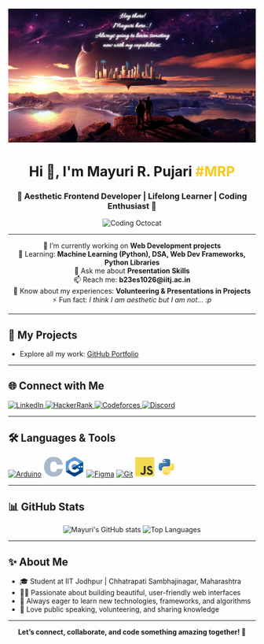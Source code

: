 ![cover](git.png)

<h1 align="center">Hi 👋, I'm Mayuri R. Pujari <span style="color:#F7CA18">#MRP</span></h1>
<h3 align="center">🌸 Aesthetic Frontend Developer | Lifelong Learner | Coding Enthusiast 🌸</h3>

<p align="center">
  <img src="https://octodex.github.com/images/hula_loop_octodex03.gif" width="350" alt="Coding Octocat"/>
</p>

---

<p align="center">
  🔭 I’m currently working on <b>Web Development projects</b> <br>
  🌱 Learning: <b>Machine Learning (Python), DSA, Web Dev Frameworks, Python Libraries</b> <br>
  💬 Ask me about <b>Presentation Skills</b> <br>
  📫 Reach me: <b>b23es1026@iitj.ac.in</b> <br>
  📄 Know about my experiences: <b>Volunteering & Presentations in Projects</b> <br>
  ⚡ Fun fact: <i>I think I am aesthetic but I am not... :p</i>
</p>

---

## 🚀 My Projects

- Explore all my work: [GitHub Portfolio](https://github.com/Mayu-infinite)

---

## 🌐 Connect with Me

<p align="left">
  <a href="https://www.linkedin.com/in/mayuri-r-pujari-ab073028a/" target="blank">
    <img src="https://raw.githubusercontent.com/rahuldkjain/github-profile-readme-generator/master/src/images/icons/Social/linked-in-alt.svg" alt="LinkedIn" height="30" width="40" />
  </a>
  <a href="https://www.hackerrank.com/b23cy1016@iitj.ac.in" target="blank">
    <img src="https://raw.githubusercontent.com/rahuldkjain/github-profile-readme-generator/master/src/images/icons/Social/hackerrank.svg" alt="HackerRank" height="30" width="40" />
  </a>
  <a href="https://codeforces.com/profile/mayuri12802" target="blank">
    <img src="https://raw.githubusercontent.com/rahuldkjain/github-profile-readme-generator/master/src/images/icons/Social/codeforces.svg" alt="Codeforces" height="30" width="40" />
  </a>
  <a href="https://discord.gg/mayuri_57155" target="blank">
    <img src="https://raw.githubusercontent.com/rahuldkjain/github-profile-readme-generator/master/src/images/icons/Social/discord.svg" alt="Discord" height="30" width="40" />
  </a>
</p>

---

## 🛠️ Languages & Tools

<p align="left">
  <a href="https://www.arduino.cc/" target="_blank"><img src="https://cdn.worldvectorlogo.com/logos/arduino-1.svg" alt="Arduino" width="40" height="40"/></a>
  <a href="https://www.cprogramming.com/" target="_blank"><img src="https://raw.githubusercontent.com/devicons/devicon/master/icons/c/c-original.svg" alt="C" width="40" height="40"/></a>
  <a href="https://www.w3schools.com/cpp/" target="_blank"><img src="https://raw.githubusercontent.com/devicons/devicon/master/icons/cplusplus/cplusplus-original.svg" alt="C++" width="40" height="40"/></a>
  <a href="https://www.figma.com/" target="_blank"><img src="https://www.vectorlogo.zone/logos/figma/figma-icon.svg" alt="Figma" width="40" height="40"/></a>
  <a href="https://git-scm.com/" target="_blank"><img src="https://www.vectorlogo.zone/logos/git-scm/git-scm-icon.svg" alt="Git" width="40" height="40"/></a>
  <a href="https://developer.mozilla.org/en-US/docs/Web/JavaScript" target="_blank"><img src="https://raw.githubusercontent.com/devicons/devicon/master/icons/javascript/javascript-original.svg" alt="JavaScript" width="40" height="40"/></a>
  <a href="https://www.python.org" target="_blank"><img src="https://raw.githubusercontent.com/devicons/devicon/master/icons/python/python-original.svg" alt="Python" width="40" height="40"/></a>
</p>

---

## 📊 GitHub Stats

<p align="center">
  <img src="https://github-readme-stats.vercel.app/api?username=Mayu-infinite&show_icons=true&theme=radical" alt="Mayuri's GitHub stats" width="48%"/>
  <img src="https://github-readme-stats.vercel.app/api/top-langs/?username=Mayu-infinite&layout=compact&theme=radical" alt="Top Languages" width="48%"/>
</p>

---

## ✨ About Me

- 🎓 Student at IIT Jodhpur | Chhatrapati Sambhajinagar, Maharashtra
- 👩‍💻 Passionate about building beautiful, user-friendly web interfaces
- 🧩 Always eager to learn new technologies, frameworks, and algorithms
- 🎤 Love public speaking, volunteering, and sharing knowledge

---

<p align="center">
  <b>Let’s connect, collaborate, and code something amazing together! 🚀</b>
</p>
